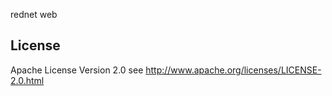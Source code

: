 rednet web


## License

Apache License Version 2.0 see http://www.apache.org/licenses/LICENSE-2.0.html